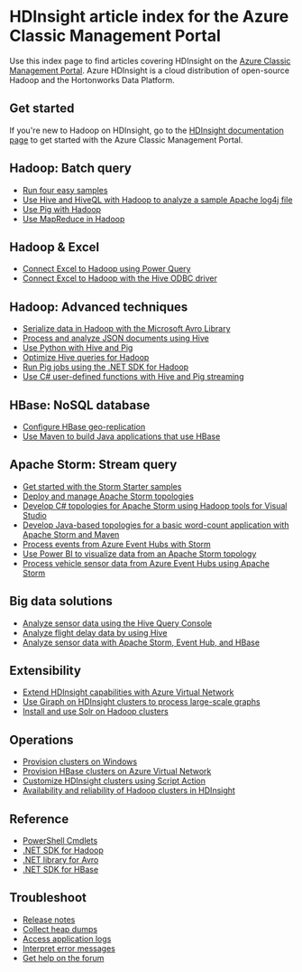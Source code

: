 <properties
   pageTitle="HDInsight article index for Azure Classic Management Portal | Azure"
   description="An index page with links to articles about HDInsight on the Azure Classic Management Portal. Azure recommends the Azure Portal for new Hadoop clusters on HDInsight."
   services="hdinsight"
   documentationCenter="na"
   authors="cjgronlund"
   manager="pablissima"
   editor=""/>

<tags
	ms.service="hdinsight"
	ms.date="08/17/2015"
	wacn.date=""/>

# HDInsight article index for the Azure Classic Management Portal

Use this index page to find articles covering HDInsight on the [Azure Classic Management Portal](https://manage.windowsazure.cn/). Azure HDInsight is a cloud distribution of open-source Hadoop and the Hortonworks Data Platform.

## Get started

If you're new to Hadoop on HDInsight, go to the [HDInsight documentation page](/documentation/services/hdinsight/) to get started with the Azure Classic Management Portal.

## Hadoop: Batch query

* [Run four easy samples](/documentation/articles/hdinsight-run-samples/)
* [Use Hive and HiveQL with Hadoop to analyze a sample Apache log4j file](/documentation/articles/hdinsight-use-hive/)
* [Use Pig with Hadoop](/documentation/articles/hdinsight-use-pig/)
* [Use MapReduce in Hadoop](/documentation/articles/hdinsight-use-mapreduce/)

## Hadoop & Excel

* [Connect Excel to Hadoop using Power Query](/documentation/articles/hdinsight-connect-excel-power-query/)
* [Connect Excel to Hadoop with the Hive ODBC driver](/documentation/articles/hdinsight-connect-excel-hive-odbc-driver/)


## Hadoop: Advanced techniques

* [Serialize data in Hadoop with the Microsoft Avro Library](/documentation/articles/hdinsight-dotnet-avro-serialization/)
* [Process and analyze JSON documents using Hive](/documentation/articles/hdinsight-using-json-in-hive/)
* [Use Python with Hive and Pig](/documentation/articles/hdinsight-python/)
* [Optimize Hive queries for Hadoop](/documentation/articles/hdinsight-hadoop-optimize-hive-query-v1/)
* [Run Pig jobs using the .NET SDK for Hadoop](hdinsight-hadoop-use-pig-dotnet-sdk-v1.md )
* [Use C# user-defined functions with Hive and Pig streaming](/documentation/articles/hdinsight-hadoop-hive-pig-udf-dotnet-csharp/)

## HBase: NoSQL database

* [Configure HBase geo-replication](/documentation/articles/hdinsight-hbase-geo-replication/)
* [Use Maven to build Java applications that use HBase](/documentation/articles/hdinsight-hbase-build-java-maven/)
## Apache Storm: Stream query

* [Get started with the Storm Starter samples](/documentation/articles/hdinsight-apache-storm-tutorial-get-started/)
* [Deploy and manage Apache Storm topologies](/documentation/articles/hdinsight-storm-deploy-monitor-topology/)
* [Develop C# topologies for Apache Storm using Hadoop tools for Visual Studio](/documentation/articles/hdinsight-storm-develop-csharp-visual-studio-topology/)
* [Develop Java-based topologies for a basic word-count application with Apache Storm and Maven](/documentation/articles/hdinsight-storm-develop-java-topology/)
* [Process events from Azure Event Hubs with Storm](/documentation/articles/hdinsight-storm-develop-csharp-event-hub-topology/)
* [Use Power BI to visualize data from an Apache Storm topology](/documentation/articles/hdinsight-storm-power-bi-topology/)
* [Process vehicle sensor data from Azure Event Hubs using Apache Storm](/documentation/articles/hdinsight-storm-iot-eventhub-documentdb/)

## Big data solutions

* [Analyze sensor data using the Hive Query Console](/documentation/articles/hdinsight-hive-analyze-sensor-data/)
* [Analyze flight delay data by using Hive](/documentation/articles/hdinsight-analyze-flight-delay-data/)
* [Analyze sensor data with Apache Storm, Event Hub, and HBase](/documentation/articles/hdinsight-storm-sensor-data-analysis/)

## Extensibility

* [Extend HDInsight capabilities with Azure Virtual Network](/documentation/articles/hdinsight-extend-hadoop-virtual-network/)
* [Use Giraph on HDInsight clusters to process large-scale graphs](/documentation/articles/hdinsight-hadoop-giraph-install-v1/)
* [Install and use Solr on Hadoop clusters](/documentation/articles/hdinsight-hadoop-solr-install-v1/)

## Operations

* [Provision clusters on Windows](/documentation/articles/hdinsight-provision-clusters-v1/)
* [Provision HBase clusters on Azure Virtual Network](/documentation/articles/hdinsight-hbase-provision-vnet-v1/)
* [Customize HDInsight clusters using Script Action](/documentation/articles/hdinsight-hadoop-customize-cluster-v1/)
* [Availability and reliability of Hadoop clusters in HDInsight](/documentation/articles/hdinsight-high-availability/)

## Reference

* [PowerShell Cmdlets](https://msdn.microsoft.com/zh-cn/library/azure/dn858087.aspx)  
* [.NET SDK for Hadoop](http://msdn.microsoft.com/zh-cn/library/azure/dn469975.aspx)  
* [.NET library for Avro](https://hadoopsdk.codeplex.com/wikipage?title=Avro%20Library)  
* [.NET SDK for HBase](https://www.nuget.org/packages/Microsoft.HBase.Client/)  

## Troubleshoot

* [Release notes](/documentation/articles/hdinsight-release-notes/)
* [Collect heap dumps](/documentation/articles/hdinsight-hadoop-collect-debug-heap-dumps/)
* [Access application logs](/documentation/articles/hdinsight-hadoop-access-yarn-app-logs/)
* [Interpret error messages](/documentation/articles/hdinsight-debug-jobs/)
* [Get help on the forum](https://social.msdn.microsoft.com/forums/azure/home?forum=hdinsight)
